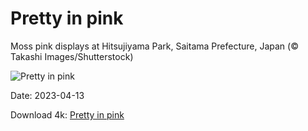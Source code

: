 # Pretty in pink

Moss pink displays at Hitsujiyama Park, Saitama Prefecture, Japan (© Takashi Images/Shutterstock)

![Pretty in pink](https://bing.com/th?id=OHR.PhloxSubulata_EN-US0635247129_UHD.jpg&rf=LaDigue_UHD.jpg&pid=hp&w=1024&h=576&rs=1&c=4)

Date: 2023-04-13

Download 4k: [Pretty in pink](https://bing.com/th?id=OHR.PhloxSubulata_EN-US0635247129_UHD.jpg&rf=LaDigue_UHD.jpg&pid=hp&w=3840&h=2160&rs=1&c=4)

